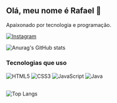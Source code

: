## Olá, meu nome é Rafael 👋
Apaixonado por tecnologia e programação.

[![Instagram](https://img.shields.io/badge/Instagram-E4405F?style=for-the-badge&logo=instagram&logoColor=white)](https://www.instagram.com/rafael_bastoos/)

![Anurag's GitHub stats](https://github-readme-stats.vercel.app/api?username=RafaelBastos30&show_icons=true&theme=dark)

### Tecnologias que uso

<div>
    <img align="center" alt="HTML5" src="https://img.shields.io/badge/HTML5-E34F26?style=for-the-badge&logo=html5&logoColor=white" />
    <img align="center" alt="CSS3" src="https://img.shields.io/badge/CSS3-1572B6?style=for-the-badge&logo=css3&logoColor=white" />
    <img align="center" alt="JavaScript" src="https://img.shields.io/badge/JavaScript-F7DF1E?style=for-the-badge&logo=javascript&logoColor=black" />
    <img align="center" alt="Java" src="https://img.shields.io/badge/Java-ED8B00?style=for-the-badge&logo=openjdk&logoColor=white" />
</div>
<br/>

![Top Langs](https://github-readme-stats.vercel.app/api/top-langs/?username=RafaelBastos30&layout=compact)
